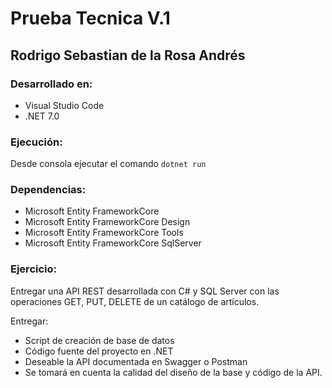# Prueba Tecnica V.1

## Rodrigo Sebastian de la Rosa Andrés

### Desarrollado en:

- Visual Studio Code
- .NET 7.0

### Ejecución:

Desde consola ejecutar el comando `dotnet run`

### Dependencias:

- Microsoft Entity FrameworkCore
- Microsoft Entity FrameworkCore Design
- Microsoft Entity FrameworkCore Tools
- Microsoft Entity FrameworkCore SqlServer

### Ejercicio:

Entregar una API REST desarrollada con C# y SQL Server con las operaciones GET, PUT, DELETE de un catálogo de artículos.

Entregar:

- Script de creación de base de datos
- Código fuente del proyecto en .NET
- Deseable la API documentada en Swagger o Postman
- Se tomará en cuenta la calidad del diseño de la base y código de la API.

